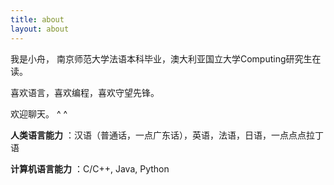 ```yaml
---
title: about
layout: about
---
```

我是小舟， 南京师范大学法语本科毕业，澳大利亚国立大学Computing研究生在读。

喜欢语言，喜欢编程，喜欢守望先锋。

欢迎聊天。 ^ ^



**人类语言能力** ：汉语（普通话，一点广东话），英语，法语，日语，一点点点拉丁语

**计算机语言能力** ：C/C++, Java, Python